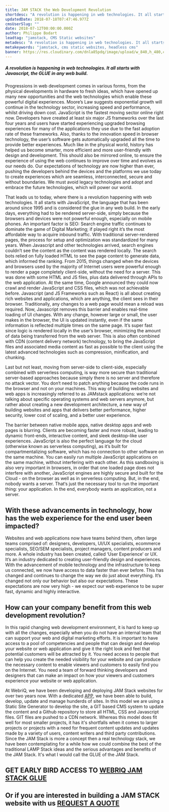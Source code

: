 ```yaml
---
title: JAM STACK the Web Development Revolution
shortdesc: "A revolution is happening in web technologies. It all starts with Javascript, the GLUE in any web build. "
updatedDate: 2018-07-18T07:47:46.977Z
cmsUserSlug: ""
date: 2018-07-12T00:00:00.000Z
author: Philippe Bodart
leadtag: "jamstack, CMS Static websites"
metadesc: "A revolution is happening in web technologies. It all starts with Javascript, the GLUE in any web build. "
metakeywords: "jamstack, cms static websites, headless cms"
banner: https://res.cloudinary.com/dnla85pdq/image/upload/w_840,h_480,c_thumb/v1540269241/webriq/images/marvin-meyer-571072-unsplash
---
```

##### A revolution is happening in web technologies. It all starts with Javascript, the GLUE in any web build.

Progressions in web development comes in various forms, from the physical developments in hardware to fresh ideas, which have opened up many new opportunities and the web technologies which enable these powerful digital experiences.
Moore’s Law suggests exponential growth will continue in the technology sector, increasing speed and performance, whilst driving down cost.
JavaScript is the fastest moving sector online right now. Developers have created at least six major JS frameworks over the last four years and users have started experiencing upgraded browsing experiences for many of the applications they use due to the fast adoption rate of these frameworks. Also, thanks to the innovation speed in browser technology, the user’s software gets automatically upgraded all the time to provide better experiences.
Much like in the physical world, history has helped us become smarter, more efficient and more user-friendly with design and development.
This should also be mirrored online, to ensure the experience of using the web continues to improve over time and evolves as our needs do.
Our expectations of technology are now higher than ever, pushing the developers behind the devices and the platforms we use today to create experiences which are seamless, interconnected, secure and without boundaries. We must avoid legacy technologies and adopt and embrace the future technologies, which will power our world.

That leads us to today, where there is a revolution happening with web technologies. It all starts with JavaScript, the language that has been around since 1995 and is considered the glue in any web build. In the early days, everything had to be rendered server-side, simply because the browsers and devices were not powerful enough, especially on mobile phones. 
An important factor is SEO: Search engine traffic continues to dominate the game of Digital Marketing; if played right it’s the most affordable way to acquire inbound traffic. With traditional server-rendered pages, the process for setup and optimization was standardized for many years. When Javascript and other technologies arrived, search engines couldn’t see the content as the content was rendered locally. The search bots relied on fully loaded HTML to see the page content to generate data, which informed the ranking.
From 2015, things changed when the devices and browsers used by the majority of Internet users were powerful enough to render a page completely client-side, without the need for a server. This was done with some HTML and JS files, plus data delivered through APIs to the web application. At the same time, Google announced they could now crawl and render JavaScript and CSS files, which was not achievable before.
Javascript (and JS Frameworks such as React) is all about creating rich websites and applications, which are anything, the client sees in their browser. Traditionally, any changes to a web page would mean a reload was required. Now, Javascript removes this barrier and enables real-time loading of UI changes. With any change, however large or small, the user makes in the browser, the UI is updated instantly, even if the same information is reflected multiple times on the same page.
It’s super fast since logic is rendered locally in the user’s browser, minimizing the amount of data being transferred from the web server. This is also often combined with CDN (content delivery network) technology, to bring the JavaScript files and associated media content as fast as possible to the client using the latest advanced technologies such as compression, minification, and chunking.

Last but not least, moving from server-side to client-side, especially combined with serverless computing, is way more secure than traditional server-based approaches because simply there is no server and therefore no attack vector. You don‘t need to patch anything because the code runs in the browser and not on your machines.
This way of building websites and web apps is increasingly referred to as JAMstack applications: we’re not talking about specific operating systems and web servers anymore, but rather about creating a new development architecture, a new way of building websites and apps that delivers better performance, higher security, lower cost of scaling, and a better user experience.

The barrier between native mobile apps, native desktop apps and web pages is blurring. Clients are becoming faster and more robust, leading to dynamic front-ends, interactive content, and sleek desktop-like user experiences.
JavaScript is also the perfect language for the cloud (otherwise known as serverless computing), as it’s built for compartmentalizing software, which has no connection to other software on the same machine. You can easily run multiple JavaScript applications on the same machine, without interfering with each other. As this sandboxing is also very important in browsers, in order that one loaded page does not interfere with another, JavaScript engines are highly secure and built for the Cloud - on the browser as well as in serverless computing.
But, in the end, nobody wants a server. That‘s just the necessary tool to run the important thing: your application. In the end, everybody wants an application, not a server. 

## With these advancements in technology, how has the web experience for the end user been impacted?

Websites and web applications now have teams behind them, often large teams comprised of: designers, developers, UI/UX specialists, ecommerce specialists, SEO/SEM specialists, project managers, content producers and more. A whole industry has been created, called ‘User Experience’ or UX. It’s an industry dedicated to creating user-friendly design and experiences.
With the advancement of mobile technology and the infrastructure to keep us connected, we now have access to data faster than ever before. This has changed and continues to change the way we do just about everything. It’s changed not only our behavior but also our expectations.
These expectations are now very high - we expect our web experience to be super fast, dynamic and highly interactive.

## How can your company benefit from this web development revolution?
In this rapid changing web development environment, it is hard to keep up with all the changes, especially when you do not have an internal team that can support your web and digital marketing efforts. It is important to have access to a pool of competencies and people that can design and develop your website or web application and give it the right look and feel that potential customers will be attracted by it. You need access to people that can help you create the needed visibility for your website and can produce the necessary content to enable viewers and customers to easily find you on the Internet. You need a team of forward thinking developers and designers that can make an impact on how your viewers and customers experience your website or web application.

At WebriQ, we have been developing and deploying JAM Stack websites for over two years now. With a dedicated [APP](http://app.webriq.com), we have been able to build, develop, update and manage hunderds of sites. In this model we are using a Static Site Generator to develop the site, a GIT based CMS system to update the content and a Github repository to store all HTML, CSS and Javascript files. GIT files are pushed to a CDN network. Whereas this model does fit well for most smaller projects, it has it's shortfalls when it comes to larger projects or projects with a need for frequent content updates and updates made by a variety of users, content writers and third party contributions. Since the JAM Stack is more a concept then a real technology stack, we have been contemplating for a while how we could combine the best of the traditional LAMP Stack ideas and the serious advantages and benefits of the JAM Stack. It's what I would call the GLUE of the JAM Stack.

## GET EARLY BIRD ACCESS TO [WEBRIQ JAM STACK GLUE](http://madmarketing.webriq.services/f/3)
## Or if you are interested in building a JAM STACK website with us [REQUEST A QUOTE ](http://requestforquote.webriq.services)

